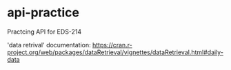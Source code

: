 # api-practice

Practcing API for EDS-214

'data retrival' documentation:
https://cran.r-project.org/web/packages/dataRetrieval/vignettes/dataRetrieval.html#daily-data

